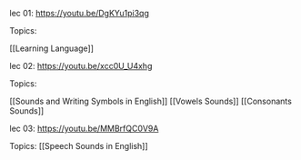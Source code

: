 lec 01: https://youtu.be/DgKYu1pi3qg

Topics:

[[Learning Language]]

lec 02: https://youtu.be/xcc0U_U4xhg

Topics:

[[Sounds and Writing Symbols in English]]
[[Vowels Sounds]]
[[Consonants Sounds]]

lec 03: https://youtu.be/MMBrfQC0V9A

Topics: 
[[Speech Sounds in English]]
